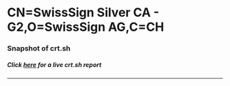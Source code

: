 # CN=SwissSign Silver CA - G2,O=SwissSign AG,C=CH
### Snapshot of crt.sh
##### Click [here](https://crt.sh/?serial=DB00C83B924ACED9F372DF319F930F) for a live crt.sh report

---
